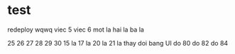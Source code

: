 # test
redeploy
wqwq
viec 5 
viec 6
mot la
hai la 
ba la 

25 
26 
27
28 
29 
30 
15 la 
17 la 
20 la 
21 la 
thay doi bang UI
do 80 
do 82 
do 84 
